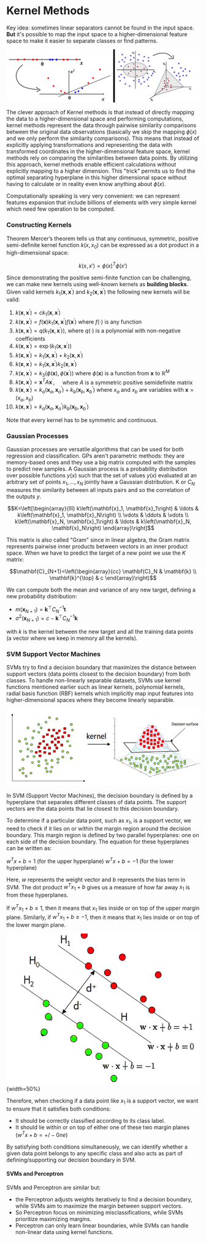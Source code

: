 # Kernel Methods

Key idea: sometimes linear separators cannot be found in the input space. **But** it's possible to map the input space to a higher-dimensional feature space to make it easier to separate classes or find patterns.

![](images/7c3c8ce5e54a82f827ed58488c30d526.png)


The clever approach of Kernel methods is that instead of directly mapping the data to a higher-dimensional space and performing computations, kernel methods represent the data through pairwise similarity comparisons between the original data observations (basically we skip the mapping $\phi(x)$ and we only perform the similarity comparisons).
This means that instead of explicitly applying transformations and representing the data with transformed coordinates in the higher-dimensional feature space, kernel methods rely on comparing the similarities between data points.
By utilizing this approach, kernel methods enable efficient calculations without explicitly mapping to a higher dimension. This "trick" permits us to find the optimal separating hyperplane in this higher dimensional space without having to calculate or in reality even know anything about $\phi(x)$.

Computationally speaking is very very convenient: we can represent features expansion that include billions of elements with very simple kernel which need few operation to be computed. 

### Constructing Kernels

Theorem Mercer’s theorem tells us that any continuous, symmetric, positive semi-definite kernel function $k(x, x_0)$ can be expressed as a dot product in a high-dimensional space:

$$k(x,x')=\phi (x)^T \phi (x')$$

Since demonstrating the positive semi-finite function can be challenging, we can make new kernels using well-known kernels as **building blocks**. 
Given valid kernels $k_1\left(\mathbf{x}, \mathbf{x}^{\prime}\right)$ and $k_2\left(\mathbf{x}, \mathbf{x}^{\prime}\right)$ the following new kernels will be valid:

1) $k\left(\mathbf{x}, \mathbf{x}^{\prime}\right)=c k_1\left(\mathbf{x}, \mathbf{x}^{\prime}\right)$
2) $k\left(\mathbf{x}, \mathbf{x}^{\prime}\right)=f(\mathbf{x}) k_1\left(\mathbf{x}, \mathbf{x}^{\prime}\right) f\left(\mathbf{x}^{\prime}\right)$ where $f(\cdot)$ is any function
3) $k\left(\mathbf{x}, \mathbf{x}^{\prime}\right)=q\left(k_1\left(\mathbf{x}, \mathbf{x}^{\prime}\right)\right)$, where $q(\cdot)$ is a polynomial with non-negative coefficients
4) $k\left(\mathbf{x}, \mathbf{x}^{\prime}\right)=\exp \left(k_1\left(\mathbf{x}, \mathbf{x}^{\prime}\right)\right)$
3) $k\left(\mathbf{x}, \mathbf{x}^{\prime}\right)=k_1\left(\mathbf{x}, \mathbf{x}^{\prime}\right)+k_2\left(\mathbf{x}, \mathbf{x}^{\prime}\right)$
6) $k\left(\mathbf{x}, \mathbf{x}^{\prime}\right)=k_1\left(\mathbf{x}, \mathbf{x}^{\prime}\right) k_2\left(\mathbf{x}, \mathbf{x}^{\prime}\right)$
7) $k\left(\mathbf{x}, \mathbf{x}^{\prime}\right)=k_3\left(\phi(\mathbf{x}), \phi\left(\mathbf{x}^{\prime}\right)\right)$ where $\phi(\mathbf{x})$ is a function from $\mathbf{x}$ to $\mathbb{R}^M$
8) $k\left(\mathbf{x}, \mathbf{x}^{\prime}\right)=\mathbf{x}^T A \mathbf{x}^{\prime}, \quad$ where $A$ is a symmetric positive semidefinite matrix
9) $k\left(\mathbf{x}, \mathbf{x}^{\prime}\right)=k_a\left(\mathbf{x}_a, \mathbf{x}_a^{\prime}\right)+k_b\left(\mathbf{x}_b, \mathbf{x}_b^{\prime}\right)$ where $x_a$ and $x_b$ are variables with $\mathbf{x}=\left(x_a, x_b\right)$
10) $k\left(\mathbf{x}, \mathbf{x}^{\prime}\right)=k_a\left(\mathbf{x}_a, \mathbf{x}_a^{\prime}\right) k_b\left(\mathbf{x}_b, \mathbf{x}_b^{\prime}\right)$

Note that every kernel has to be symmetric and continuous.

### Gaussian Processes

Gaussian processes are versatile algorithms that can be used for both regression and classification. GPs aren't parametric methods:
they are memory-based ones and they use a big matrix computed with the samples to predict new samples.
A Gaussian process is a probability distribution over possible functions $y(x)$ such that the set of values $y(x)$ evaluated at an arbitrary set of points $x_1, \ldots, x_N$ jointly have a Gaussian distribution.
$\mathrm{K}$ or $C_N$ measures the similarity between all inputs pairs and so the correlation of the outputs $y$. 

$$K=\left[\begin{array}{lll}
k\left(\mathbf{x}_1, \mathbf{x}_1\right) & \ldots & k\left(\mathbf{x}_1, \mathbf{x}_N\right) \\
\vdots & \ddots & \vdots \\
k\left(\mathbf{x}_N, \mathbf{x}_1\right) & \ldots & k\left(\mathbf{x}_N, \mathbf{x}_N\right)
\end{array}\right]$$

This matrix is also called "Gram" since in linear algebra, the Gram matrix represents pairwise inner products between vectors in an inner product space. 
When we have to predict the target of a new point we use the $K$ matrix: 

$$\mathbf{C}_{N+1}=\left(\begin{array}{cc}
\mathbf{C}_N & \mathbf{k} \\
\mathbf{k}^{\top} & c
\end{array}\right)$$

We can compute both the mean and variance of any new target, defining a new probability distribution:

- $m\left(\mathbf{x}_{N+1}\right)=\mathbf{k}^{\top} C_N^{-1} \mathbf{t}$
- $\sigma^2\left(\mathbf{x}_{N+1}\right)=c-\mathbf{k}^{\top} C_N^{-1} \mathbf{k}$

with $k$ is the kernel between the new target and all the training data points (a vector where we keep in memory all the kernels).

### SVM Support Vector Machines 

SVMs try to find a decision boundary that maximizes the distance between support vectors (data points closest to the decision boundary) from both classes. 
To handle non-linearly separable datasets, SVMs use kernel functions mentioned earlier such as linear kernels, polynomial kernels, radial basis function (RBF) kernels which implicitly map input features into higher-dimensional spaces where they become linearly separable.

![](images/1%20mCwnu5kXot6buL7jeIafqQ.webp)


In SVM (Support Vector Machines), the decision boundary is defined by a hyperplane that separates different classes of data points. The support vectors are the data points that lie closest to this decision boundary.

To determine if a particular data point, such as $x_1$, is a support vector, we need to check if it lies on or within the margin region around the decision boundary. This margin region is defined by two parallel hyperplanes: one on each side of the decision boundary.
The equation for these hyperplanes can be written as:

$w^T x + b = 1$   (for the upper hyperplane)
$w^T x + b = -1$  (for the lower hyperplane)

Here, $w$ represents the weight vector and $b$ represents the bias term in SVM. The dot product $w^T x_1 + b$ gives us a measure of how far away $x_1$ is from these hyperplanes.

If $w^T x_1 + b \leq 1$, then it means that $x_1$ lies inside or on top of the upper margin plane. Similarly, if $w^T x_1 + b \geq -1$, then it means that $x_1$ lies inside or on top of the lower margin plane.


![SVM](images/6ac07d418ede57ecdbae38c69d8b9c5c.png){width=50%}

Therefore, when checking if a data point like $x_1$ is a support vector, we want to ensure that it satisfies both conditions: 

- It should be correctly classified according to its class label.
- It should lie within or on top of either one of these two margin planes ($w^Tx+b=+/-  0ne)$

By satisfying both conditions simultaneously, we can identify whether a given data point belongs to any specific class and also acts as part of defining/supporting our decision boundary in SVM.


#### SVMs and Perceptron 

SVMs and Perceptron are similar but:

- the Perceptron adjusts weights iteratively to find a decision boundary, while SVMs aim to maximize the margin between support vectors. 
- So Perceptron focus on minimizing misclassifications, while SVMs prioritize maximizing margins.
- Perceptron can only learn linear boundaries, while SVMs can handle non-linear data using kernel functions. 

